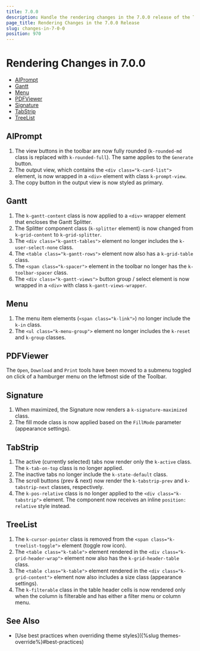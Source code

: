 ```yaml
---
title: 7.0.0
description: Handle the rendering changes in the 7.0.0 release of the Telerik UI for Blazor components.
page_title: Rendering Changes in the 7.0.0 Release
slug: changes-in-7-0-0
position: 970
---
```


# Rendering Changes in 7.0.0

* [AIPrompt](#aiprompt)
* [Gantt](#gantt)
* [Menu](#menu)
* [PDFViewer](#pdfviewer)
* [Signature](#signature)
* [TabStrip](#tabstrip)
* [TreeList](#treelist)

## AIPrompt

1. The view buttons in the toolbar are now fully rounded (`k-rounded-md` class is replaced with `k-rounded-full`). The same applies to the `Generate` button.
2. The output view, which contains the `<div class="k-card-list">` element, is now wrapped in a `<div>` element with class `k-prompt-view`.
3. The copy button in the output view is now styled as primary.

## Gantt

1. The `k-gantt-content` class is now applied to a `<div>` wrapper element that encloses the Gantt Splitter.
2. The Splitter component class (`k-splitter` element) is now changed from `k-grid-content` to `k-grid-splitter`.
3. The `<div class="k-gantt-tables">` element no longer includes the `k-user-select-none` class.
4. The `<table class="k-gantt-rows">` element now also has a `k-grid-table` class.
5. The `<span class="k-spacer">` element in the toolbar no longer has the `k-toolbar-spacer` class.
6. The `<div class="k-gantt-views">` button group / select element is now wrapped in a `<div>` with class `k-gantt-views-wrapper`.

## Menu

1. The menu item elements (`<span class="k-link">`) no longer include the `k-in` class.
2. The `<ul class="k-menu-group">` element no longer includes the `k-reset` and `k-group` classes.

## PDFViewer

The `Open`, `Download` and `Print` tools have been moved to a submenu toggled on click of a hamburger menu on the leftmost side of the Toolbar.

## Signature

1. When maximized, the Signature now renders a `k-signature-maximized` class.
2. The fill mode class is now applied based on the `FillMode` parameter (appearance settings).

## TabStrip

1. The active (currently selected) tabs now render only the `k-active` class. The `k-tab-on-top` class is no longer applied.
2. The inactive tabs no longer include the `k-state-default` class.
3. The scroll buttons (prev & next) now render the `k-tabstrip-prev` and `k-tabstrip-next` classes, respectively.
4. The `k-pos-relative` class is no longer applied to the `<div class="k-tabstrip">` element. The component now receives an inline `position: relative` style instead.

## TreeList

1. The `k-cursor-pointer` class is removed from the `<span class="k-treelist-toggle">` element (toggle row icon).
2. The `<table class="k-table">` element rendered in the `<div class="k-grid-header-wrap">` element now also has the `k-grid-header-table` class.
3. The `<table class="k-table">` element rendered in the `<div class="k-grid-content">` element now also includes a size class (appearance settings).
4. The `k-filterable` class in the table header cells is now rendered only when the column is filterable and has either a filter menu or column menu.

## See Also

* [Use best practices when overriding theme styles]({%slug themes-override%}#best-practices)
